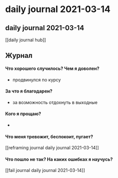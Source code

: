 # daily journal 2021-03-14

## daily journal 2021-03-14
[[daily journal hub]]


## Журнал
#### Что хорошего случилось? Чем я доволен?
- продвинулся по курсу

#### За что я благодарен?
- за возможность отдохнуть в выходные

#### Кого я прощаю?
- 

#### Что меня тревожит, беспокоит, пугает?
[[reframing journal daily journal 2021-03-14]]

#### Что пошло не так? На каких ошибках я научусь?
[[fail journal daily journal 2021-03-14]]

